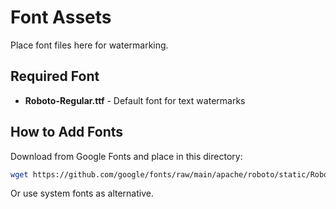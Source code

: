 # Font Assets

Place font files here for watermarking.

## Required Font
- **Roboto-Regular.ttf** - Default font for text watermarks

## How to Add Fonts

Download from Google Fonts and place in this directory:
```bash
wget https://github.com/google/fonts/raw/main/apache/roboto/static/Roboto-Regular.ttf
```

Or use system fonts as alternative.

